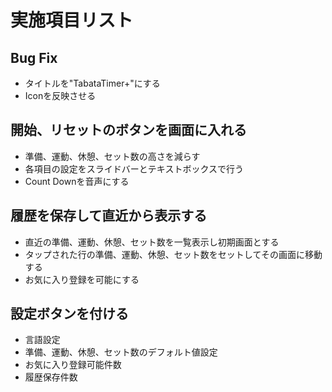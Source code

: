 # 実施項目リスト

## Bug Fix
- タイトルを"TabataTimer+"にする
- Iconを反映させる

## 開始、リセットのボタンを画面に入れる
- 準備、運動、休憩、セット数の高さを減らす
- 各項目の設定をスライドバーとテキストボックスで行う
- Count Downを音声にする

## 履歴を保存して直近から表示する
- 直近の準備、運動、休憩、セット数を一覧表示し初期画面とする
- タップされた行の準備、運動、休憩、セット数をセットしてその画面に移動する
- お気に入り登録を可能にする

## 設定ボタンを付ける
- 言語設定
- 準備、運動、休憩、セット数のデフォルト値設定
- お気に入り登録可能件数
- 履歴保存件数